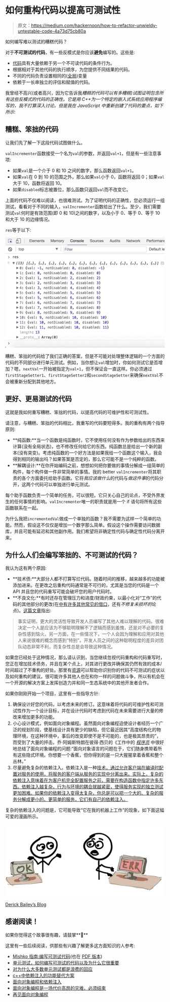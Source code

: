 # 如何重构代码以提高可测试性

> 原文：<https://medium.com/hackernoon/how-to-refactor-unwieldy-untestable-code-4a73d75cb80a>

如何编写难以测试的糟糕代码？

对于**不可测试的代码**，有一些反模式是你应该**避免**编写的。这些是:

*   [代码](https://hackernoon.com/tagged/code)具有大量依赖于另一个不可读代码的条件行为。
*   根据相对于其他代码的执行顺序，为您提供不同结果的代码。
*   不同的代码负责设置相同的([全局](https://hackernoon.com/tagged/global))变量
*   依赖于一长串独立的评估和赋值的代码。

我曾经不高兴(或者高兴，因为它告诉我*糟糕的代码可以有多糟糕)试图证明包含所有这些反模式的代码的正确性。它是用 C++为一个特定的嵌入式系统应用程序编写的，我不打算深入讨论。但是我在 JavaScript 中重新创建了代码的要点，如下所示:*

## 糟糕、笨拙的代码

让我们先了解一下这段代码试图做什么。

`valIncrementer`函数接受一个名为`val`的参数，并返回`val+1`，但是有一些注意事项:

*   如果`val`是一个介于 0 和 10 之间的数字，那么函数返回`val+1`。
*   如果`val`在 0 到 10 的范围之外，那么如果`val`小于 0，函数将返回 0；如果`val`大于 10，函数将返回 10。
*   如果`disabled`标志被置位，那么函数只返回`val`而不改变它。

上面的代码不仅难以阅读，也很难测试。为了证明代码的正确性，您必须运行一组测试，看看对于不同的输入，`valIncrementer`函数给出了什么。至少，我们需要测试`val`何时是有效范围(即 0 和 10)之间的数字，以及小于 0、等于 0、等于 10 和大于 10 的边缘情况。

`res`等于以下:

![](img/bf92c873bdb2bd09c3d5ea16b799f963.png)

糟糕、笨拙的代码给了我们正确的答案，但是不可能对处理整体逻辑的一个方面的代码的不同部分进行单元测试。例如，当你想让`val`增加时，你如何测试它是否增加？嗯，`nextVal`一开始被指定为`val+1`，但不保证会一直这样。你必须通过`firstStageSetter1`、`firstStageSetter2`和`secondStageSetter`来确保`nextVal`不会被重新分配到其他地方。

## 更好、更易测试的代码

这就是我如何重写糟糕、笨拙的代码，以提高代码的可维护性和可测试性。

请注意，与糟糕、笨拙的代码相比，我重写的代码要短得多。我的重构有两个指导原则:

*   **纯函数:**当一个函数是纯函数时，它不使用任何没有作为参数给出的东西来计算(没有全局状态)，也不修改任何给它的东西。纯函数总是给出一个新的副本(没有突变)。考虑纯函数的一个好方法是如果我给一个函数这个输入，我会得到相同的输出吗？如果答案是否定的，那么它可能不是一个纯粹的函数。
*   **解耦设计:**在你开始编码之前，想想如何把你要做的事情分解成一组简单的构件，每个构件做一件非常简单的事情。我的 better `valIncrementer`将其职责的各个方面委托给助手函数。它将*我应该做什么*的代码与*做这件事*的代码分开，这两个代码可以单独进行单元测试。

每个助手函数负责一个简单的任务，可以很短。它只关心自己的论点，不受外界发生的任何事情的影响。`valIncrementer`唯一的职责就是用一个 if 语句将所有这些函数联系在一起。

为什么我把`incrementedVal`做成一个单独的函数？我不需要为这样一个简单的功能。然而，假设这不仅仅是增加一个数字那么简单。假设这个操作需要访问数据库，并且可能有延迟和其他副作用。我们希望将非确定性代码与确定性代码分离开来。

## 为什么人们会编写笨拙的、不可测试的代码？

我认为这有两个原因:

*   **技术债:**大部分人都不打算写烂代码。随着时间的推移，越来越多的功能被添加进来。在更改之后重构代码通常是不可行的，尤其是当您的代码是一个 API 并且您的代码重写可能会破坏您的用户代码时。
*   **不良文化:**有时还存在管理压力和进度/财政约束，以最小化对“工作”的代码的其他部分的更改(在[中有许多其他常见的借口](https://henrikwarne.com/2014/09/04/a-response-to-why-most-unit-testing-is-waste/)，还有*不修复未损坏的*论点)。[这篇文章](https://movio.co/en/blog/migrate-Scala-to-Go/)指出:

> 事实证明，更大的灵活性导致开发人员编写了其他人难以理解的代码。很难决定一个人是应该为不够聪明理解不了逻辑而感到羞愧，还是对不必要的复杂性感到恼火。另一方面，在一些情况下，一个人会因为理解和应用对其他人来说很难的概念而感到“特别”。开发人员之间的这种聪明程度的差异对团队动态非常不利，而复杂性总是会导致这种情况。

如果您已经处于这种情况，那么请认识到，当您继续忽视代码重构和代码重写时，您正在增加技术债务，并且在某个点上，对其进行更改并确保其仍然有效的成本/时间超过了不重构的好处。那里有[资源](http://misko.hevery.com/code-reviewers-guide/)可以帮助你识别你的代码不可测试的症状以及如何重构的建议。很可能许多其他人也在和你一样的问题做斗争，所以有机会在一个开源的解决方案上发挥创造力并和同一生态系统中的其他开发者合作。

如果你刚刚开始一个项目，这里有一些指导方针:

1.  确保设计好您的代码，以考虑未来的修订。这意味着将代码的可维护性和可测试性作为一个设计目标，并在设计代码时考虑到代码在未来需要进行大量的修改来增加更多的功能。
2.  小心设计模式，例如面向对象编程。虽然面向对象编程迫使设计者经历一个广泛的规划阶段，使基线设计具有更少的缺陷，但它最近因其“高度结构化的物理环境，在这种环境中，事后的改变即使不是不可能的，也是极其昂贵的”，而受到了大量的抨击。乔·阿姆斯特朗在彼得·西贝的《工作中的 [*程序员*](http://www.codersatwork.com/) 中很好地总结了面向对象编程的问题:“面向对象语言的问题在于，它们随身携带着所有这些隐式环境。你想要一个香蕉，但你得到的是一只大猩猩拿着香蕉和整个丛林。”
3.  尽量避免复杂的依赖注入。依赖注入是一种[技术，通过允许客户端在编译时配置对服务的使用，将服务的客户端从服务的实现中分离出来。实际上，复杂的依赖注入意味着在为客户机完全配置服务之前，需要在构造函数中指定许多东西。依赖注入越复杂，行为与环境的耦合就越紧密，使得服务实现的独立测试更加困难。如果你的依赖注入变得太复杂，你总是可以把一个大的、复杂的服务分解成更小的、更简单的服务，它们有自己的依赖注入。](https://accu.org/index.php/journals/2403)

复杂的依赖注入的问题是，它可能导致“它在我的机器上工作”的现象，如下面这幅可爱的漫画所示。

![](img/138ccc07efb0724d5ffaee6752328a7c.png)

[Derick Bailey’s Blog](https://derickbailey.com/2017/02/08/digging-into-the-works-on-my-machine-problem/)

## 感谢阅读！

如果你觉得这个故事很有趣，请鼓掌**👏**

这里有一些后续阅读，供那些有兴趣了解更多这方面知识的人参考:

*   [Mishko 指南:编写可测试代码](http://misko.hevery.com/code-reviewers-guide/)(也在 [PDF 版本](http://misko.hevery.com/attachments/Guide-Writing%20Testable%20Code.pdf))
*   [单元测试，如何编写可测试的代码以及为什么它很重要](https://www.toptal.com/qa/how-to-write-testable-code-and-why-it-matters)
*   [对为什么大多数单元测试都是浪费的回应](https://henrikwarne.com/2014/09/04/a-response-to-why-most-unit-testing-is-waste/)
*   [c++中依赖注入的功能替代方案](https://accu.org/index.php/journals/2403)
*   [面向对象编程和依赖注入](https://engineering.snagajob.com/dont-like-dependency-injection-898de93dc8d3)
*   [面向对象编程是一场代价高昂的灾难，必须结束](http://www.smashcompany.com/technology/object-oriented-programming-is-an-expensive-disaster-which-must-end)
*   [再见面向对象编程](/@cscalfani/goodbye-object-oriented-programming-a59cda4c0e53)